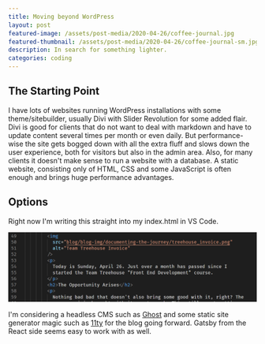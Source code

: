 ```yaml
---
title: Moving beyond WordPress
layout: post
featured-image: /assets/post-media/2020-04-26/coffee-journal.jpg
featured-thumbnail: /assets/post-media/2020-04-26/coffee-journal-sm.jpg
description: In search for something lighter.
categories: coding
---
```


## The Starting Point

I have lots of websites running WordPress installations with some theme/sitebuilder, usually Divi with Slider Revolution for some added flair. Divi is good for clients that do not want to deal with markdown and have to update content several times per month or even daily. But performance-wise the site gets bogged down with all the extra fluff and slows down the user experience, both for visitors but also in the admin area. Also, for many clients it doesn't make sense to run a website with a database. A static website, consisting only of HTML, CSS and some JavaScript is often enough and brings huge performance advantages.

## Options

Right now I'm writing this straight into my index.html in VS Code.

![VS Code editor](/assets/post-media/2020-04-26/html-edit.png "VS Code editor")

I'm considering a headless CMS such as
[Ghost](https://ghost.org/) and some static site generator magic
such as [11ty](https://www.11ty.dev/) for the blog going forward. Gatsby from the React side seems easy to work with as well.
